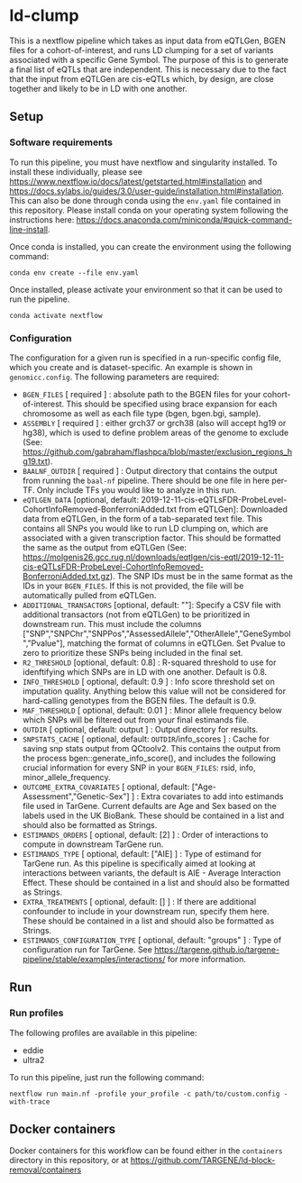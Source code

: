 # ld-clump

This is a nextflow pipeline which takes as input data from eQTLGen, BGEN files for a cohort-of-interest, and runs LD clumping for a set of variants associated with a specific Gene Symbol. The purpose of this is to generate a final list of eQTLs that are independent. This is necessary due to the fact that the input from eQTLGen are cis-eQTLs which, by design, are close together and likely to be in LD with one another.

## Setup

### Software requirements
To run this pipeline, you must have nextflow and singularity installed. To install these individually, please see https://www.nextflow.io/docs/latest/getstarted.html#installation and https://docs.sylabs.io/guides/3.0/user-guide/installation.html#installation. This can also be done through conda using the `env.yaml` file contained in this repository. Please install conda on your operating system following the instructions here: https://docs.anaconda.com/miniconda/#quick-command-line-install.

Once conda is installed, you can create the environment using the following command:

```
conda env create --file env.yaml
```

Once installed, please activate your environment so that it can be used to run the pipeline.

```
conda activate nextflow
```

### Configuration

The configuration for a given run is specified in a run-specific config file, which you create and is dataset-specific. An example is shown in `genomicc.config`. The following parameters are required:

* `BGEN_FILES` [ required ] : absolute path to the BGEN files for your cohort-of-interest. This should be specified using brace expansion for each chromosome as well as each file type (bgen, bgen.bgi, sample).
* `ASSEMBLY` [ required ] : either grch37 or grch38 (also will accept hg19 or hg38), which is used to define problem areas of the genome to exclude (See: https://github.com/gabraham/flashpca/blob/master/exclusion_regions_hg19.txt). 
* `BAALNF_OUTDIR` [ required ] : Output directory that contains the output from running the `baal-nf` pipeline. There should be one file in here per-TF. Only include TFs you would like to analyze in this run.
* `eQTLGEN_DATA` [optional, default: 2019-12-11-cis-eQTLsFDR-ProbeLevel-CohortInfoRemoved-BonferroniAdded.txt from eQTLGen]: Downloaded data from eQTLGen, in the form of a tab-separated text file. This contains all SNPs you would like to run LD clumping on, which are associated with a given transcription factor. This should be formatted the same as the output from eQTLGen (See: https://molgenis26.gcc.rug.nl/downloads/eqtlgen/cis-eqtl/2019-12-11-cis-eQTLsFDR-ProbeLevel-CohortInfoRemoved-BonferroniAdded.txt.gz). The SNP IDs must be in the same format as the IDs in your `BGEN_FILES`. If this is not provided, the file will be automatically pulled from eQTLGen.
* `ADDITIONAL_TRANSACTORS` [optional, default: ""]: Specify a CSV file with additional transactors (not from eQTLGen) to be prioritized in downstream run. This must include the columns ["SNP","SNPChr","SNPPos","AssessedAllele","OtherAllele","GeneSymbol","Pvalue"], matching the format of columns in eQTLGen. Set Pvalue to zero to prioritize these SNPs being included in the final set.
* `R2_THRESHOLD` [optional, default: 0.8] : R-squared threshold to use for idenftifying which SNPs are in LD with one another. Default is 0.8. 
* `INFO_THRESHOLD` [ optional, default: 0.9 ] : Info score threshold set on imputation quality. Anything below this value will not be considered for hard-calling genotypes from the BGEN files. The default is 0.9.
* `MAF_THRESHOLD` [ optional, default: 0.01 ] : Minor allele frequency below which SNPs will be filtered out from your final estimands file. 
* `OUTDIR` [ optional, default: output ] : Output directory for results.
* `SNPSTATS_CACHE` [ optional, default: `OUTDIR`/info_scores ] : Cache for saving snp stats output from QCtoolv2. This contains the output from the process bgen::generate_info_score(), and includes the following crucial information for every SNP in your `BGEN_FILES`: rsid, info, minor_allele_frequency.
* `OUTCOME_EXTRA_COVARIATES` [ optional, default: ["Age-Assessment","Genetic-Sex"] ] : Extra covariates to add into estimands file used in TarGene. Current defaults are Age and Sex based on the labels used in the UK BioBank. These should be contained in a list and should also be formatted as Strings. 
* `ESTIMANDS_ORDERS` [ optional, default: [2] ] : Order of interactions to compute in downstream TarGene run.
* `ESTIMANDS_TYPE` [ optional, default: ["AIE] ] : Type of estimand for TarGene run. As this pipeline is specifically aimed at looking at interactions between variants, the default is AIE - Average Interaction Effect. These should be contained in a list and should also be formatted as Strings. 
* `EXTRA_TREATMENTS` [ optional, default: [] ] : If there are additional confounder to include in your downstream run, specify them here. These should be contained in a list and should also be formatted as Strings. 
* `ESTIMANDS_CONFIGURATION_TYPE` [ optional, default: "groups" ] : Type of configuration run for TarGene. See https://targene.github.io/targene-pipeline/stable/examples/interactions/ for more information.

## Run

### Run profiles

The following profiles are available in this pipeline:
* eddie
* ultra2

To run this pipeline, just run the following command:

```
nextflow run main.nf -profile your_profile -c path/to/custom.config -with-trace
```

## Docker containers

Docker containers for this workflow can be found either in the `containers` directory in this repository, or at https://github.com/TARGENE/ld-block-removal/containers

